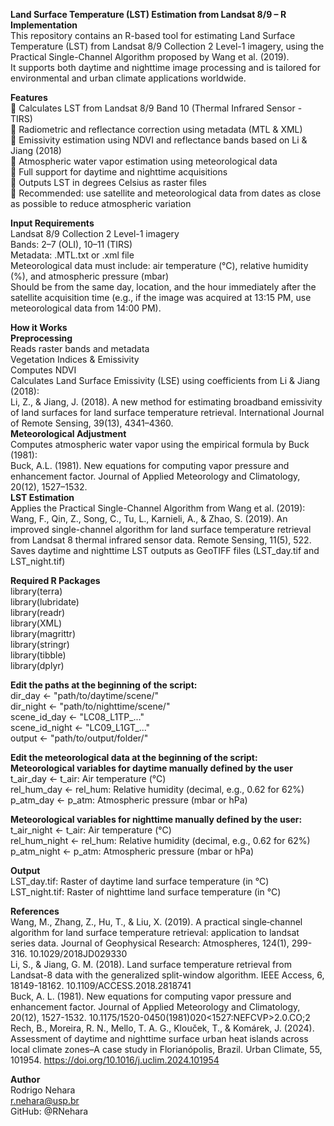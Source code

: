 **Land Surface Temperature (LST) Estimation from Landsat 8/9 – R Implementation**  
This repository contains an R-based tool for estimating Land Surface Temperature (LST) from Landsat 8/9 Collection 2 Level-1 imagery, using the Practical Single-Channel Algorithm proposed by Wang et al. (2019).  
It supports both daytime and nighttime image processing and is tailored for environmental and urban climate applications worldwide.    

**Features**  
🔹 Calculates LST from Landsat 8/9 Band 10 (Thermal Infrared Sensor - TIRS)   
🔹 Radiometric and reflectance correction using metadata (MTL & XML)  
🔹 Emissivity estimation using NDVI and reflectance bands based on Li & Jiang (2018)  
🔹 Atmospheric water vapor estimation using meteorological data  
🔹 Full support for daytime and nighttime acquisitions  
🔹 Outputs LST in degrees Celsius as raster files  
🔹 Recommended: use satellite and meteorological data from dates as close as possible to reduce atmospheric variation    

**Input Requirements**  
Landsat 8/9 Collection 2 Level-1 imagery  
Bands: 2–7 (OLI), 10–11 (TIRS)  
Metadata: .MTL.txt or .xml file  
Meteorological data must include: air temperature (°C), relative humidity (%), and atmospheric pressure (mbar)  
Should be from the same day, location, and the hour immediately after the satellite acquisition time (e.g., if the image was acquired at 13:15 PM, use meteorological data from 14:00 PM).    

**How it Works**  
**Preprocessing**  
Reads raster bands and metadata  
Vegetation Indices & Emissivity  
Computes NDVI  
Calculates Land Surface Emissivity (LSE) using coefficients from Li & Jiang (2018):  
Li, Z., & Jiang, J. (2018). A new method for estimating broadband emissivity of land surfaces for land surface temperature retrieval. International Journal of Remote Sensing, 39(13), 4341–4360.    
**Meteorological Adjustment**  
Computes atmospheric water vapor using the empirical formula by Buck (1981):  
Buck, A.L. (1981). New equations for computing vapor pressure and enhancement factor. Journal of Applied Meteorology and Climatology, 20(12), 1527–1532.    
**LST Estimation**  
Applies the Practical Single-Channel Algorithm from Wang et al. (2019):  
Wang, F., Qin, Z., Song, C., Tu, L., Karnieli, A., & Zhao, S. (2019). An improved single-channel algorithm for land surface temperature retrieval from Landsat 8 thermal infrared sensor data. Remote Sensing, 11(5), 522.  
Saves daytime and nighttime LST outputs as GeoTIFF files (LST_day.tif and LST_night.tif)    

**Required R Packages**  
library(terra)  
library(lubridate)  
library(readr)  
library(XML)  
library(magrittr)  
library(stringr)  
library(tibble)  
library(dplyr)    

**Edit the paths at the beginning of the script:**  
dir_day <- "path/to/daytime/scene/"  
dir_night <- "path/to/nighttime/scene/"  
scene_id_day <- "LC08_L1TP_..."  
scene_id_night <- "LC09_L1GT_..."  
output <- "path/to/output/folder/"  

**Edit the meteorological data at the beginning of the script:**  
**Meteorological variables for daytime manually defined by the user**  
t_air_day <-  t_air: Air temperature (°C)  
rel_hum_day <- rel_hum: Relative humidity (decimal, e.g., 0.62 for 62%)  
p_atm_day <- p_atm: Atmospheric pressure (mbar or hPa)    

**Meteorological variables for nighttime manually defined by the user:**  
t_air_night <- t_air: Air temperature (°C)  
rel_hum_night <- rel_hum: Relative humidity (decimal, e.g., 0.62 for 62%)  
p_atm_night <- p_atm: Atmospheric pressure (mbar or hPa)    

**Output**  
LST_day.tif: Raster of daytime land surface temperature (in °C)  
LST_night.tif: Raster of nighttime land surface temperature (in °C)    

**References**  
Wang, M., Zhang, Z., Hu, T., & Liu, X. (2019). A practical single‐channel algorithm for land surface temperature retrieval: application to landsat series data. Journal of Geophysical Research: Atmospheres, 124(1), 299-316. 10.1029/2018JD029330  
Li, S., & Jiang, G. M. (2018). Land surface temperature retrieval from Landsat-8 data with the generalized split-window algorithm. IEEE Access, 6, 18149-18162. 10.1109/ACCESS.2018.2818741  
Buck, A. L. (1981). New equations for computing vapor pressure and enhancement factor. Journal of Applied Meteorology and Climatology, 20(12), 1527-1532. 10.1175/1520-0450(1981)020<1527:NEFCVP>2.0.CO;2  
Rech, B., Moreira, R. N., Mello, T. A. G., Klouček, T., & Komárek, J. (2024). Assessment of daytime and nighttime surface urban heat islands across local climate zones–A case study in Florianópolis, Brazil. Urban Climate, 55, 101954. https://doi.org/10.1016/j.uclim.2024.101954    

**Author**  
Rodrigo Nehara  
r.nehara@usp.br  
GitHub: @RNehara  
